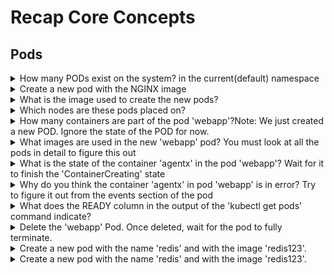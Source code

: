 # Recap Core Concepts 

## Pods 

<details><summary>How many PODs exist on the system? in the current(default) namespace</summary>

```yaml
kubectl get pods
```

</details>

<details><summary>Create a new pod with the NGINX image</summary>

```yaml
kubectl run nginx --image=nginx
```

</details>

<details><summary>What is the image used to create the new pods?</summary>

```yaml
kubectl describe pods
```

</details>

<details><summary>Which nodes are these pods placed on?</summary>

```yaml
kubectl describe pods
```

</details>

<details><summary>How many containers are part of the pod 'webapp'?Note: We just created a new POD. Ignore the state of the POD for now.</summary>

```yaml
kubectl describe pod webapp
```

</details>


<details><summary>What images are used in the new 'webapp' pod? You must look at all the pods in detail to figure this out</summary>

```yaml
kubectl describe pod webapp
```

</details>

<details><summary>What is the state of the container 'agentx' in the pod 'webapp'? Wait for it to finish the 'ContainerCreating' state</summary>

```yaml
kubectl describe pod webapp
```

</details>

<details><summary>Why do you think the container 'agentx' in pod 'webapp' is in error? Try to figure it out from the events section of the pod</summary>

```yaml
Image does not exist on docker
```

</details>

<details><summary>What does the READY column in the output of the 'kubectl get pods' command indicate?</summary>

```yaml
Running containers in a pod / Total containers in a pod
```

</details>

<details><summary>Delete the 'webapp' Pod. Once deleted, wait for the pod to fully terminate.</summary>

```yaml
kubectl delete pod webapp
```

</details>

<details><summary>Create a new pod with the name 'redis' and with the image 'redis123'.</summary>

```yaml
kubectl run redis --image=redis123 --generator=run-pod/v1 
```

</details>

<details><summary>Create a new pod with the name 'redis' and with the image 'redis123'.</summary>

```yaml
kubectl edit pod redis
```

</details>


